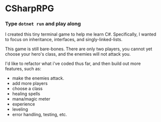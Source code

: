 # CSharpRPG
### Type ```dotnet run``` and play along

I created this tiny terminal game to help me learn C#. Specifically, I wanted to focus on inheritance, interfaces, and singly-linked-lists.

This game is still bare-bones. There are only two players, you cannot yet choose your hero's class, and the enemies will not attack you.

I'd like to refactor what i've coded thus far, and then build out more features, such as:
- make the enemies attack.
- add more players
- choose a class
- healing spells
- mana/magic meter
- experience
- leveling
- error handling, testing, etc.

